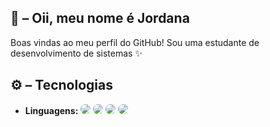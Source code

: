 ## 👋 – Oii, meu nome é Jordana

Boas vindas ao meu perfil do GitHub! Sou uma estudante de desenvolvimento de sistemas ✨


## ⚙️ – Tecnologias

- **Linguagens:** <img src="https://img.shields.io/badge/Dart-0175C2?style=for-the-badge&logo=dart&logoColor=white&labelColor=black" style="border-radius: 12px;" /> <img src="https://img.shields.io/badge/C%23-68217A?style=for-the-badge&logo=csharp&logoColor=white&labelColor=black" style="border-radius: 12px;" /> <img src="https://img.shields.io/badge/JavaScript-F7DF1E?style=for-the-badge&logo=javascript&logoColor=black&labelColor=black" style="border-radius: 12px;" /> <img src="https://img.shields.io/badge/SQL-4479A1?style=for-the-badge&logo=postgresql&logoColor=white&labelColor=black" style="border-radius: 12px;" />
